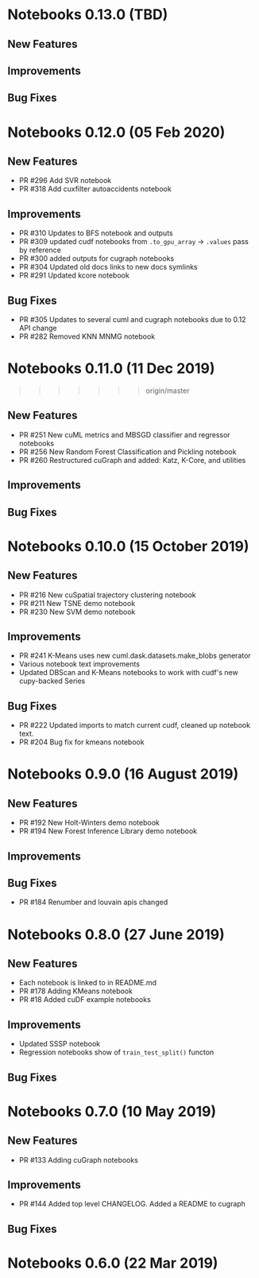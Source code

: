 # Notebooks 0.13.0 (TBD)

## New Features

## Improvements

## Bug Fixes


# Notebooks 0.12.0 (05 Feb 2020)

## New Features
- PR #296 Add SVR notebook
- PR #318 Add cuxfilter autoaccidents notebook

## Improvements
- PR #310 Updates to BFS notebook and outputs
- PR #309 updated cudf notebooks from `.to_gpu_array` -> `.values` pass by reference
- PR #300 added outputs for cugraph notebooks
- PR #304 Updated old docs links to new docs symlinks
- PR #291 Updated kcore notebook

## Bug Fixes
- PR #305 Updates to several cuml and cugraph notebooks due to 0.12 API change
- PR #282 Removed KNN MNMG notebook

# Notebooks 0.11.0 (11 Dec 2019)
>>>>>>> origin/master

## New Features
- PR #251 New cuML metrics and MBSGD classifier and regressor notebooks
- PR #256 New Random Forest Classification and Pickling notebook
- PR #260 Restructured cuGraph and added: Katz, K-Core, and utilities

## Improvements

## Bug Fixes


# Notebooks 0.10.0 (15 October 2019)

## New Features
- PR #216 New cuSpatial trajectory clustering notebook
- PR #211 New TSNE demo notebook
- PR #230 New SVM demo notebook

## Improvements
- PR #241 K-Means uses new cuml.dask.datasets.make_blobs generator
- Various notebook text improvements
- Updated DBScan and K-Means notebooks to work with cudf's new cupy-backed Series

## Bug Fixes
- PR #222 Updated imports to match current cudf, cleaned up notebook text.
- PR #204 Bug fix for kmeans notebook

# Notebooks 0.9.0 (16 August 2019)

## New Features
- PR #192 New Holt-Winters demo notebook
- PR #194 New Forest Inference Library demo notebook

## Improvements

## Bug Fixes
- PR #184 Renumber and louvain apis changed

# Notebooks 0.8.0 (27 June 2019)

## New Features
- Each notebook is linked to in README.md
- PR #178 Adding KMeans notebook
- PR #18 Added cuDF example notebooks

## Improvements
- Updated SSSP notebook
- Regression notebooks show of `train_test_split()` functon

## Bug Fixes


# Notebooks 0.7.0 (10 May 2019)

## New Features
- PR #133 Adding cuGraph notebooks

## Improvements
- PR #144  Added top level CHANGELOG.  Added a README to cugraph

## Bug Fixes


# Notebooks 0.6.0 (22 Mar 2019)
